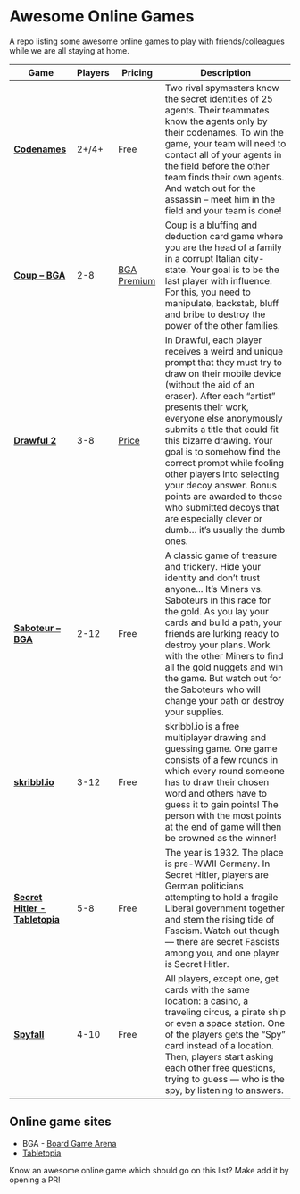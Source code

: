 # Awesome Online Games
A repo listing some awesome online games to play with friends/colleagues while we are all staying at home.


| Game | Players |Pricing | Description |
|------|-----------|--------|-------------|
|[**Codenames**](https://codenames.game/) | 2+/4+ |  Free | Two rival spymasters know the secret identities of 25 agents. Their teammates know the agents only by their codenames. To win the game, your team will need to contact all of your agents in the field before the other team finds their own agents. And watch out for the assassin – meet him in the field and your team is done! |
|[**Coup – BGA**](https://boardgamearena.com/gamepanel?game=coupcitystate)| 2-8 | [BGA Premium](https://boardgamearena.com/premium) | Coup is a bluffing and deduction card game where you are the head of a family in a corrupt Italian city-state. Your goal is to be the last player with influence. For this, you need to manipulate, backstab, bluff and bribe to destroy the power of the other families. |
|[**Drawful 2**](https://www.jackboxgames.com/drawful-two/)| 3-8 | [Price](https://www.jackboxgames.com/drawful-two/) | In Drawful, each player receives a weird and unique prompt that they must try to draw on their mobile device (without the aid of an eraser). After each “artist” presents their work, everyone else anonymously submits a title that could fit this bizarre drawing. Your goal is to somehow find the correct prompt while fooling other players into selecting your decoy answer. Bonus points are awarded to those who submitted decoys that are especially clever or dumb… it’s usually the dumb ones. |
|[**Saboteur – BGA**](https://boardgamearena.com/gamepanel?game=saboteur)| 2-12 | Free | A classic game of treasure and trickery. Hide your identity and don’t trust anyone... It’s Miners vs. Saboteurs in this race for the gold. As you lay your cards and build a path, your friends are lurking ready to destroy your plans. Work with the other Miners to find all the gold nuggets and win the game. But watch out for the Saboteurs who will change your path or destroy your supplies. |
|[**skribbl.io**](https://skribbl.io)| 3-12| Free | skribbl.io is a free multiplayer drawing and guessing game. One game consists of a few rounds in which every round someone has to draw their chosen word and others have to guess it to gain points! The person with the most points at the end of game will then be crowned as the winner! |
|[**Secret Hitler - Tabletopia**](https://tabletopia.com/games/secret-hitler)| 5-8 | Free | The year is 1932. The place is pre-WWII Germany. In Secret Hitler, players are German politicians attempting to hold a fragile Liberal government together and stem the rising tide of Fascism. Watch out though — there are secret Fascists among you, and one player is Secret Hitler. |
|[**Spyfall**](https://www.spyfall.app)| 4-10 | Free | All players, except one, get cards with the same location: a casino, a traveling circus, a pirate ship or even a space station. One of the players gets the “Spy” card instead of a location. Then, players start asking each other free questions, trying to guess — who is the spy, by listening to answers. |

## Online game sites
* BGA - [Board Game Arena](https://boardgamearena.com)
* [Tabletopia](https://tabletopia.com)

Know an awesome online game which should go on this list? Make add it by opening a PR!
